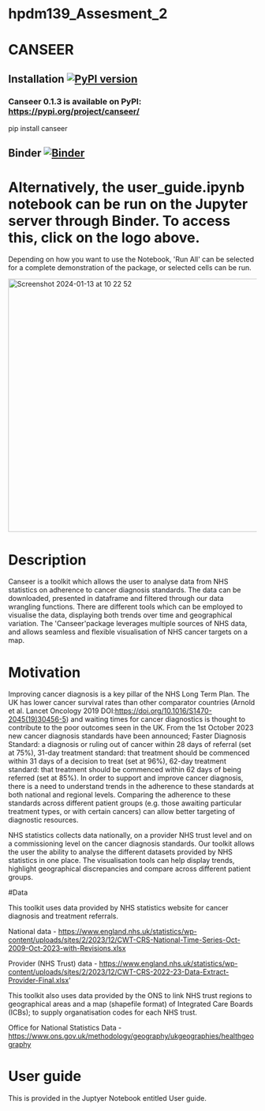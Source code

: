 # hpdm139_Assesment_2
# CANSEER 

## Installation [![PyPI version](https://badge.fury.io/py/canseer.svg)](https://badge.fury.io/py/canseer)
### Canseer 0.1.3 is available on PyPI: https://pypi.org/project/canseer/
pip install canseer

## Binder [![Binder](https://mybinder.org/badge_logo.svg)](https://mybinder.org/v2/gh/ploginovic/hpdm139_A2/HEAD?labpath=user_guide.ipynb)
# Alternatively, the user_guide.ipynb notebook can be run on the Jupyter server through Binder. To access this, click on the logo above.
Depending on how you want to use the Notebook, 'Run All' can be selected for a complete demonstration of the package, or selected cells can be run.

<img width="513" alt="Screenshot 2024-01-13 at 10 22 52" src="https://github.com/ploginovic/hpdm139_A2/assets/90516111/958372a8-60b0-4468-a5fb-78216893c6c9">






# Description 
Canseer is a toolkit which allows the user to analyse data from NHS statistics on adherence to cancer diagnosis standards. The data can be downloaded, presented in dataframe and filtered through our data wrangling functions. There are different tools which can be employed to visualise the data, displaying both trends over time and geographical variation.
The 'Canseer'package leverages multiple sources of NHS data, and allows seamless and flexible visualisation of NHS cancer targets on a map.

# Motivation 

Improving cancer diagnosis is a key pillar of the NHS Long Term Plan. The UK has lower cancer survival rates than other comparator countries (Arnold et al. Lancet Oncology 2019 DOI:https://doi.org/10.1016/S1470-2045(19)30456-5) and waiting times for cancer diagnostics is thought to contribute to the poor outcomes seen in the UK. From the 1st October 2023 new cancer diagnosis standards have been announced; Faster Diagnosis Standard: a diagnosis or ruling out of cancer within 28 days of referral (set at 75%), 31-day treatment standard: that treatment should be commenced within 31 days of a decision to treat (set at 96%), 62-day treatment standard: that treatment should be commenced within 62 days of being referred (set at 85%). In order to support and improve cancer diagnosis, there is a need to understand trends in the adherence to these standards at both national and regional levels. Comparing the adherence to these standards across different patient groups (e.g. those awaiting particular treatment types, or with certain cancers) can allow better targeting of diagnostic resources.


NHS statistics collects data nationally, on a provider NHS trust level and on a commissioning level on the cancer diagnosis standards. Our toolkit allows the user the ability to analyse the different datasets provided by NHS statistics in one place. The visualisation tools can help display trends, highlight geographical discrepancies and compare across different patient groups.


#Data

This toolkit uses data provided by NHS statistics website for cancer diagnosis and treatment referrals.

National data - https://www.england.nhs.uk/statistics/wp-content/uploads/sites/2/2023/12/CWT-CRS-National-Time-Series-Oct-2009-Oct-2023-with-Revisions.xlsx

Provider (NHS Trust) data - https://www.england.nhs.uk/statistics/wp-content/uploads/sites/2/2023/12/CWT-CRS-2022-23-Data-Extract-Provider-Final.xlsx'

This toolkit also uses data provided by the ONS to link NHS trust regions to geographical areas and a map (shapefile format) of Integrated Care Boards (ICBs); to supply organatisation codes for each NHS trust.

Office for National Statistics Data - https://www.ons.gov.uk/methodology/geography/ukgeographies/healthgeography
 

# User guide 

This is provided in the Juptyer Notebook entitled User guide.


 
